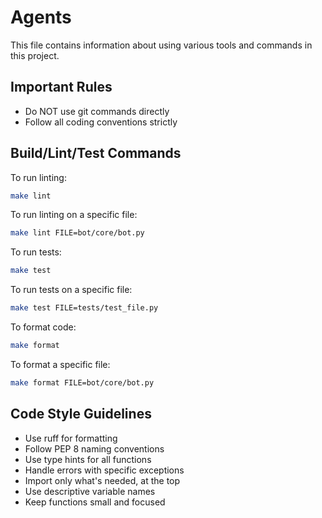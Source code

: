 # Agents

This file contains information about using various tools and commands in this project.

## Important Rules

- Do NOT use git commands directly
- Follow all coding conventions strictly

## Build/Lint/Test Commands

To run linting:

```bash
make lint
```

To run linting on a specific file:

```bash
make lint FILE=bot/core/bot.py
```

To run tests:

```bash
make test
```

To run tests on a specific file:

```bash
make test FILE=tests/test_file.py
```

To format code:

```bash
make format
```

To format a specific file:

```bash
make format FILE=bot/core/bot.py
```

## Code Style Guidelines

- Use ruff for formatting
- Follow PEP 8 naming conventions
- Use type hints for all functions
- Handle errors with specific exceptions
- Import only what's needed, at the top
- Use descriptive variable names
- Keep functions small and focused
